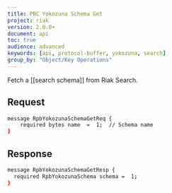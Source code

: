 ```yaml
---
title: PBC Yokozuna Schema Get
project: riak
version: 2.0.0+
document: api
toc: true
audience: advanced
keywords: [api, protocol-buffer, yokozuna, search]
group_by: "Object/Key Operations"
---
```


Fetch a [[search schema]] from Riak Search.

## Request

```bash
message RpbYokozunaSchemaGetReq {
    required bytes name  =  1;  // Schema name
}
```

## Response


```bash
message RpbYokozunaSchemaGetResp {
  required RpbYokozunaSchema schema =  1;
}
```